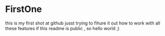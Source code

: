# FirstOne
this is my first shot at github
jusst trying to fihure it out how to work with all these features
if this readme is public , so hello world ;)

